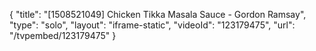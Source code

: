 {
    "title": "[1508521049] Chicken Tikka Masala Sauce - Gordon Ramsay",
    "type": "solo",
    "layout": "iframe-static",
    "videoId": "123179475",
    "url": "\/tvpembed\/123179475"
}